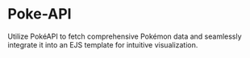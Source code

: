 # Poke-API
Utilize PokéAPI to fetch comprehensive Pokémon data and seamlessly integrate it into an EJS template for intuitive visualization.

